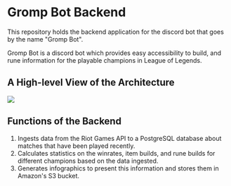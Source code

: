 # Gromp Bot Backend
This repository holds the backend application for the discord bot that goes by the name "Gromp Bot".

Gromp Bot is a discord bot which provides easy accessibility to build, and rune information for the playable champions in League of Legends.

## A High-level View of the Architecture

<img src="https://league-bot-image-bucket.s3.amazonaws.com/readme_pictures/Highest_Level.png"/>

## Functions of the Backend

1. Ingests data from the Riot Games API to a PostgreSQL database about matches that have been played recently.
2. Calculates statistics on the winrates, item builds, and rune builds for different champions based on the data ingested.
3. Generates infographics to present this information and stores them in Amazon's S3 bucket.




